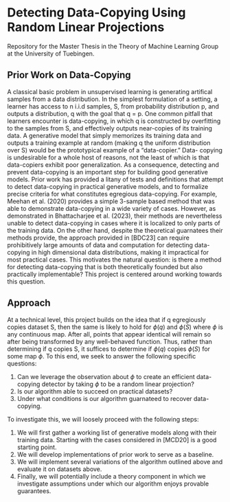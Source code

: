 # Detecting Data-Copying Using Random Linear Projections
Repository for the Master Thesis in the Theory of Machine Learning Group at the University of Tuebingen.

## Prior Work on Data-Copying

A classical basic problem in unsupervised learning is generating artifical samples from a data distribution. In the simplest formulation of a setting, a learner has access to n i.i.d samples, S, from probability distribution p, and outputs a distribution, q with the goal that q = p.
One common pitfall that learners encounter is data-copying, in which q is constructed by overfitting to the samples from S, and effectively outputs near-copies of its training data. A generative model that simply memorizes its training data and outputs a training example at random (making q the uniform distribution over S) would be the prototypical example of a “data-copier.” Data- copying is undesirable for a whole host of reasons, not the least of which is that data-copiers exhibit poor generalization. As a consequence, detecting and prevent data-copying is an important step for building good generative models.
Prior work has provided a litany of tests and definitions that attempt to detect data-copying in practical generative models, and to formalize precise criteria for what constitutes egregious data-copying. For example, Meehan et al. (2020) provides a simple 3-sample based method that was able to demonstrate data-copying in a wide variety of cases. However, as demonstrated in Bhattacharjee et al. (2023), their methods are nevertheless unable to detect data-copying in cases where it is localized to only parts of the training data.
On the other hand, despite the theoretical guarnatees their methods provide, the approach provided in [BDC23] can require prohibitively large amounts of data and computation for detecting data-copying in high dimensional data distributions, making it impractical for most practical cases.
This motivates the natural question: is there a method for detecting data-copying that is both theoretically founded but also practically implementable? This project is centered around working towards this question.


## Approach

At a technical level, this project builds on the idea that if q egregiously copies dataset S, then the same is likely to hold for $\phi(q)$ and $\phi(S)$ where $\phi$ is any continuous map. After all, points that appear identical will remain so after being transformed by any well-behaved function.
Thus, rather than determining if q copies S, it suffices to determine if $\phi(q)$ copies $\phi(S)$ for some map $\phi$. To this end, we seek to answer the following specific questions:

1. Can we leverage the observation about $\phi$ to create an efficient data-copying detector by taking $\phi$ to be a random linear projection?
2. Is our algorithm able to succeed on practical datasets?
3. Under what conditions is our algorithm guarnateed to recover data-copying.


To investigate this, we will loosely proceed with the following steps:
1. We will first gather a working list of generative models along with their training data. Starting with the cases considered in [MCD20] is a good starting point.
2. We will develop implementations of prior work to serve as a baseline.
3. We will implement several variations of the algorithm outlined above and evaluate it on datasets above.
4. Finally, we will potentially include a theory component in which we investigate assumptions under which our algorithm enjoys provable guarantees.


